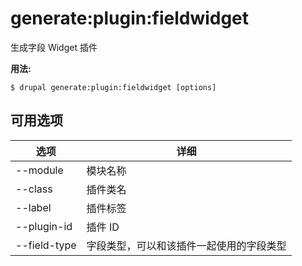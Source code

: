 # generate:plugin:fieldwidget
生成字段 Widget 插件

**用法:**
```
$ drupal generate:plugin:fieldwidget [options]
```

## 可用选项
选项 | 详细
-------|-------------
--module | 模块名称
--class | 插件类名
--label | 插件标签
--plugin-id | 插件 ID
--field-type | 字段类型，可以和该插件一起使用的字段类型
